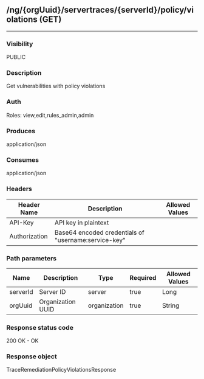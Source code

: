 ## /ng/{orgUuid}/servertraces/{serverId}/policy/violations (GET)
---
### Visibility
PUBLIC
### Description
Get vulnerabilities with policy violations
### Auth
Roles: view,edit,rules_admin,admin
### Produces
application/json
### Consumes
application/json
### Headers
| Header Name | Description | Allowed Values |
| ----------- | ----------- | ----------- |
| API-Key | API key in plaintext |  |
| Authorization | Base64 encoded credentials of &quot;username:service-key&quot; |  |
### Path parameters
| Name | Description | Type | Required | Allowed Values |
| ----------- | ----------- | ----------- | ----------- | ----------- |
| serverId | Server ID | server | true | Long |
| orgUuid | Organization UUID | organization | true | String |
### Response status code
200 OK - OK
### Response object
TraceRemediationPolicyViolationsResponse
